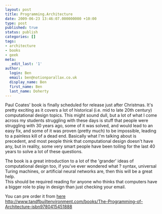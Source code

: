 ```yaml
---
layout: post
title: Programming.Architecture
date: 2009-06-23 13:46:07.000000000 +10:00
type: post
published: true
status: publish
categories: []
tags:
- architecture
- books
- geek
meta:
  _edit_last: '1'
author:
  login: Ben
  email: ben@notionparallax.co.uk
  display_name: Ben
  first_name: Ben
  last_name: Doherty
---
```

<p>Paul Coates' book is finally scheduled for release just after Christmas. It's pretty exciting as it covers a lot of historical (i.e. mid to late 20th century) computational design topics. This might sound dull, but a lot of what I come across my students struggling with these days is stuff that people were struggling with 30 years ago, some of it was solved, and would lead to an easy fix, and some of it was proven (pretty much) to be impossible, leading to a painless kill of a dead end. Basically what I'm talking about is precedent, and most people think that computational design doesn't have any, but in reality, some very smart people have been toiling for the last 40 years to solve a lot of these questions.</p>
<p>The book is a great introduction to a lot of the 'grander' ideas of computational design too, if you've ever wondered what ? syntax, universal Turing machines, or artificial neural networks are, then this will be a great help.<br />
This should be required reading for anyone who thinks that computers have a bigger role to play in design than just checking your email.</p>
<p>You can pre order it from <a href="http://www.tandfbuiltenvironment.com/books/The-Programming-of-Architecture-isbn9780415451888">here<br />
http://www.tandfbuiltenvironment.com/books/The-Programming-of-Architecture-isbn9780415451888 </a></p>
